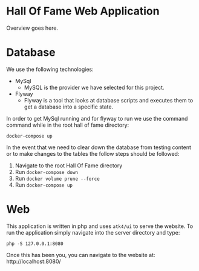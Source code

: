 # Hall Of Fame Web Application
Overview goes here.

# Database
We use the following technologies:
- MySql
    - MySQL is the provider we have selected for this project.
- Flyway
    - Flyway is a tool that looks at database scripts and executes them to get a database into a specific state.

In order to get MySql running and for flyway to run we use the command command while in the root hall of fame directory:

```
docker-compose up
```

In the event that we need to clear down the database from testing content or to make changes to the tables the follow steps should be followed:

1. Navigate to the root Hall Of Fame directory
2. Run `docker-compose down`
3. Run `docker volume prune --force`
4. Run `docker-compose up`

# Web
This application is written in php and uses `atk4/ui` to serve the website. To run the application simply navigate into the server directory and type:

```
php -S 127.0.0.1:8080
```

Once this has been you, you can navigate to the website at: http://localhost:8080/
